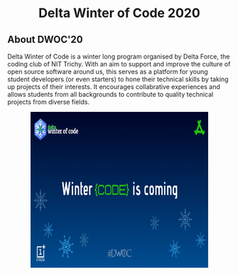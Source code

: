 <h1 align="center"> Delta Winter of Code 2020</h1>

<h2> About DWOC'20 </h2>
Delta Winter of Code is a winter long program organised by Delta Force, the coding club of NIT Trichy. With an aim to support and improve the culture of open source software around us, this serves as a platform for young student developers (or even starters) to hone their technical skills by taking up projects of their interests. It encourages collabrative experiences and allows students from all backgrounds to contribute to quality technical projects from diverse fields.

<p align="center">
  <a href="https://dwoc.io/">
    <img src="./dwoc.jpeg" alt="Logo" width="400" height="350"/>
  </a>
</p>
